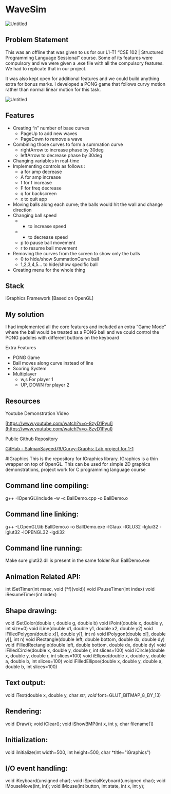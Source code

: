 # WaveSim


![Untitled](WaveSim%2090c0eb438045456aa8a83e5e49ff904e/Untitled.png)

## Problem Statement

This was an offline that was given to us for our L1-T1 “CSE 102 | Structured Programming Language Sessional” course. Some of its features were compulsory and we were given a .exe file with all the compulsory features. We had to replicate that in our project.

It was also kept open for additional features and we could build anything extra for bonus marks. I developed a PONG game that follows curvy motion rather than normal linear motion for this task.

![Untitled](WaveSim%2090c0eb438045456aa8a83e5e49ff904e/Untitled%201.png)

## Features

- Creating “n” number of base curves
    - PageUp to add new waves
    - PageDown to remove a wave
- Combining those curves to form a summation curve
    - rightArrow to increase phase by 30deg
    - leftArrow to decrease phase by 30deg
- Changing variables in real-time
- Implementing controls as follows :
    - a for amp decrease
    - A for amp increase
    - f for f increase
    - F for freq decrease
    - q for backscreen
    - x to quit app
- Moving balls along each curve; the balls would hit the wall and change direction
- Changing ball speed
    - + to increase speed
    - - to decrease speed
    - p to pause ball movement
    - r to resume ball movement
- Removing the curves from the screen to show only the balls
    - 0 to hide/show SummationCurve ball
    - 1,2,3,4,5… to hide/show specific ball
- Creating menu for the whole thing

## Stack

iGraphics Framework [Based on OpenGL]

## My solution

I had implemented all the core features and included an extra “Game Mode” where the ball would be treated as a PONG ball and we could control the PONG paddles with different buttons on the keyboard

Extra Features 

- PONG Game
- Ball moves along curve instead of line
- Scoring System
- Multiplayer
    - w,s For player 1
    - UP, DOWN for player 2
    

## Resources

Youtube Demonstration Video

[https://www.youtube.com/watch?v=o-8zyD1PyuI](https://www.youtube.com/watch?v=o-8zyD1PyuI)

Public Github Repository

[GitHub - SalmanSayeed79/Curvy-Graphs: Lab project for 1-1](https://github.com/SalmanSayeed79/Curvy-Graphs/tree/main)

#IGraphics
This is the repository for IGraphics library. IGraphics is a thin wrapper on top of OpenGL. This can be used for simple 2D graphics demonstrations, project work for C programming language course

Command line compiling:
-----------------------
g++ -IOpenGL\include -w -c BallDemo.cpp -o BallDemo.o

Command line linking:
---------------------
g++ -LOpenGL\lib BallDemo.o -o BallDemo.exe -lGlaux -lGLU32 -lglui32 -lglut32 -lOPENGL32 -lgdi32

Command line running:
---------------------
Make sure glut32.dll is present in the same folder
Run BallDemo.exe

Animation Related API:
----------------------
int iSetTimer(int msec, void (*f)(void))
void iPauseTimer(int index)
void iResumeTimer(int index)

Shape drawing:
--------------
void iSetColor(double r, double g, double b)
void iPoint(double x, double y, int size=0)
void iLine(double x1, double y1, double x2, double y2)
void iFilledPolygon(double x[], double y[], int n)
void iPolygon(double x[], double y[], int n)
void iRectangle(double left, double bottom, double dx, double dy)
void iFilledRectangle(double left, double bottom, double dx, double dy)
void iFilledCircle(double x, double y, double r, int slices=100)
void iCircle(double x, double y, double r, int slices=100)
void iEllipse(double x, double y, double a, double b, int slices=100)
void iFilledEllipse(double x, double y, double a, double b, int slices=100)

Text output:
------------
void iText(double x, double y, char *str, void* font=GLUT_BITMAP_8_BY_13)

Rendering:
----------
void iDraw();
void iClear();
void iShowBMP(int x, int y, char filename[])

Initialization:
---------------
void iInitialize(int width=500, int height=500, char *title="iGraphics")

I/O event handling:
-------------------
void iKeyboard(unsigned char);
void iSpecialKeyboard(unsigned char);
void iMouseMove(int, int);
void iMouse(int button, int state, int x, int y);


